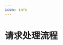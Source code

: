 ```yaml
---
icon: info
---
```


# 请求处理流程

<img :src="$withBase('/img/server/request-processing/request-processing.png')" alt=""/>
